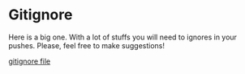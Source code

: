 # Gitignore

Here is a big one. With a lot of stuffs you will need to ignores in your pushes.
Please, feel free to make suggestions!

[gitignore file](https://github.com/RDeola/Code-Examples/blob/main/Git/gitignore/.gitignore)
